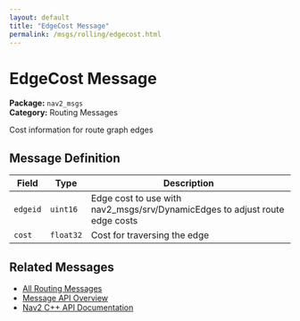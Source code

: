 ```yaml
---
layout: default
title: "EdgeCost Message"
permalink: /msgs/rolling/edgecost.html
---
```


# EdgeCost Message

**Package:** `nav2_msgs`  
**Category:** Routing Messages

Cost information for route graph edges

## Message Definition

| Field | Type | Description |
|-------|------|-------------|
| `edgeid` | `uint16` | Edge cost to use with nav2_msgs/srv/DynamicEdges to adjust route edge costs |
| `cost` | `float32` | Cost for traversing the edge |




## Related Messages

- [All Routing Messages](/rolling/msgs/index.html#routing-messages)
- [Message API Overview](/rolling/msgs/index.html)
- [Nav2 C++ API Documentation](/rolling/html/index.html)

